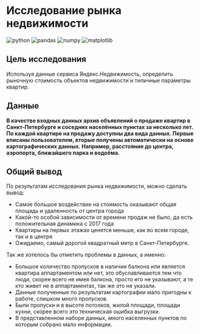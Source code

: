 # Исследование рынка недвижимости 

![python](https://img.shields.io/pypi/pyversions/pandas)
![pandas](https://img.shields.io/pypi/v/pandas?label=pandas)
![numpy](https://img.shields.io/pypi/v/numpy?label=NumPy)
![matplotlib](https://img.shields.io/pypi/v/matplotlib?label=matplotlib)

## Цель исследования
Используя данные сервиса Яндекс.Недвижимость, определить рыночную стоимость объектов недвижимости и типичные параметры квартир.

## Данные 

**В качестве входных данных архив объявлений о продаже квартир в Санкт-Петербурге и соседних населённых пунктах за несколько лет. По каждой квартире на продажу доступны два вида данных. Первые вписаны пользователем, вторые получены автоматически на основе картографических данных. Например, расстояние до центра, аэропорта, ближайшего парка и водоёма.**

## Общий вывод
По результатам исследования рынка недвижимости, можно сделать вывод:

- Самое большое воздействие на стоимость оказывают общая площадь и удаленность от центра города 
- Какой-то особой зависимости от времени продаж не было, да есть положительная динамика с 2017 года 
- Квартиры на первых этажах ценятся меньше, как во всем городе, так и в центре
- Ожидаемо, самый дорогой квадратный метр в Санкт-Петербурге.

Так же хотелось бы отметить проблемы в данных, а именно:

- Большое количество пропусков в наличии балкона или является квартира аппартаментом или нет, это обуславливается тем что люди, скорее всего не имея балкона, просто его не указывают, а те кто живет не в аппартаментах, так же это не указали.
- Данные полученные по результатам картографии мало пригодны к работе, слишком много пропусков.
- Были пропуски и в высоте потолков, жилой площади, площади кухни, скорее всего это техническая ошибка выгрузки.
- В представленном наборе данных, много населенных пунктов по которым собрано мало информации.